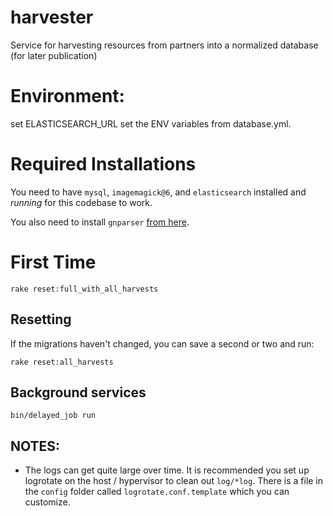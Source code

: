 # harvester
Service for harvesting resources from partners into a normalized database (for later publication)

# Environment:
set ELASTICSEARCH_URL
set the ENV variables from database.yml.

# Required Installations

You need to have `mysql`, `imagemagick@6`, and `elasticsearch` installed and *running* for this codebase to work.

You also need to install `gnparser` [from here](https://github.com/GlobalNamesArchitecture/gnparser).

# First Time

```
rake reset:full_with_all_harvests
```

## Resetting

If the migrations haven't changed, you can save a second or two and run:

```
rake reset:all_harvests
```

## Background services

`bin/delayed_job run`

## NOTES:

- The logs can get quite large over time. It is recommended you set up logrotate
  on the host / hypervisor to clean out `log/*log`. There is a file in the
  `config` folder called `logrotate.conf.template` which you can customize.
